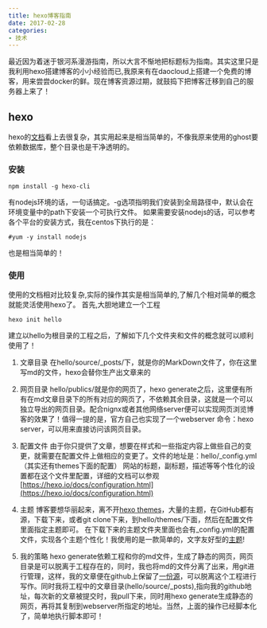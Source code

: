 ```yaml
---
title: hexo博客指南
date: 2017-02-28
categories:
- 技术
---
```

最近因为着迷于银河系漫游指南，所以大言不惭地把标题标为指南。其实这里只是我利用hexo搭建博客的小小经验而已,我原来有在daocloud上搭建一个免费的博客，用来尝尝docker的鲜。现在博客资源过期，就鼓捣下把博客迁移到自己的服务器上来了！

## hexo
hexo的[文档](https://hexo.io)看上去很复杂，其实用起来是相当简单的，不像我原来使用的ghost要依赖数据库，整个目录也是干净透明的。

### 安装
```
npm install -g hexo-cli
```
有nodejs环境的话，一句话搞定。-g选项指明我们安装到全局路径中，默认会在环境变量中的path下安装一个可执行文件。
如果需要安装nodejs的话，可以参考各个平台的安装方式，我在centos下执行的是：
```
#yum -y install nodejs
```
也是相当简单的！

### 使用
使用的文档相对比较复杂,实际的操作其实是相当简单的,了解几个相对简单的概念就能灵活使用hexo了。
首先,大胆地建立一个工程
```
hexo init hello
```
建立以hello为根目录的工程之后，了解如下几个文件夹和文件的概念就可以顺利使用了！

1. 文章目录
在hello/source/_posts/下，就是你的MarkDown文件了，你在这里写md的文件，hexo会替你生产出文章来的

2. 网页目录
hello/publics/就是你的网页了，hexo generate之后，这里便有所有在md文章目录下的所有对应的网页了，不依赖其余目录，这就是一个可以独立导出的网页目录。配合nignx或者其他网络server便可以实现网页浏览博客的效果了！值得一提的是，官方自己也实现了一个webserver 命令：hexo server，可以用来直接访问该网页目录。

3. 配置文件
由于你只提供了文章，想要在样式和一些指定内容上做些自己的变更，就需要在配置文件上做相应的变更了。文件的地址是：hello/_config.yml（其实还有themes下面的配置）
网站的标题，副标题，描述等等个性化的设置都在这个文件里配置，详细的文档可以参观[https://hexo.io/docs/configuration.html](https://hexo.io/docs/configuration.html)

4. 主题
博客要想华丽起来，离不开[hexo themes](https://hexo.io/themes/)，大量的主题，在GitHub都有源，下载下来，或者git clone下来，到hello/themes/下面，然后在配置文件里面指定主题即可。
在下载下来的主题文件夹里面也会有_config.yml的配置文件，实现各个主题个性化！我使用的是一款简单的，文字友好型的[主题](https://github.com/gaoryrt/hexo-theme-pln)!

5. 我的策略
hexo generate依赖工程和你的md文件，生成了静态的网页，网页目录是可以脱离于工程存在的，同时，我也将md的文件分离了出来，用git进行管理，这样，我的文章便在github上保留了[一份源](https://github.com/muyizixiu/blog)，可以脱离这个工程进行写作。同时我将工程中的文章目录(hello/source/_posts),指向我的github地址，每次新的文章被提交时，我pull下来，同时用hexo generate生成静态的网页，再将其复制到webserver所指定的地址。当然，上面的操作已经脚本化了，简单地执行脚本即可！
